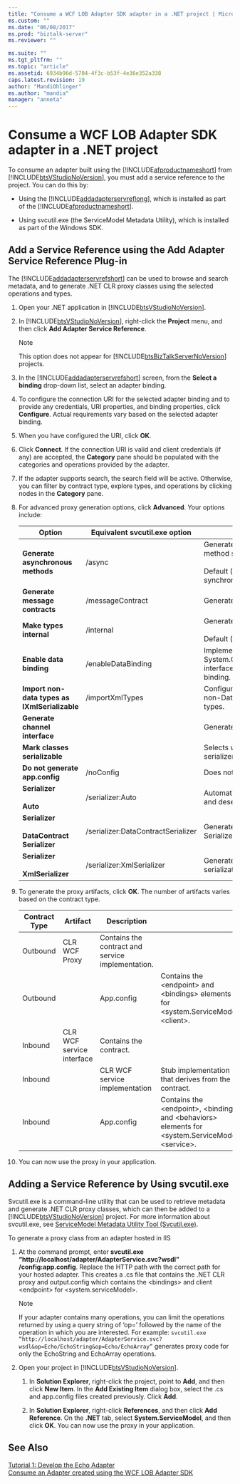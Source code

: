```yaml
---
title: "Consume a WCF LOB Adapter SDK adapter in a .NET project | Microsoft Docs"
ms.custom: ""
ms.date: "06/08/2017"
ms.prod: "biztalk-server"
ms.reviewer: ""

ms.suite: ""
ms.tgt_pltfrm: ""
ms.topic: "article"
ms.assetid: 6934b96d-5704-4f3c-b53f-4e36e352a338
caps.latest.revision: 19
author: "MandiOhlinger"
ms.author: "mandia"
manager: "anneta"
---
```

# Consume a WCF LOB Adapter SDK adapter in a .NET project
To consume an adapter built using the [!INCLUDE[afproductnameshort](../../includes/afproductnameshort-md.md)] from [!INCLUDE[btsVStudioNoVersion](../../includes/btsvstudionoversion-md.md)], you must add a service reference to the project. You can do this by:  
  
-   Using the [!INCLUDE[addadapterservreflong](../../includes/addadapterservreflong-md.md)], which is installed as part of the [!INCLUDE[afproductnameshort](../../includes/afproductnameshort-md.md)].  
  
-   Using svcutil.exe (the ServiceModel Metadata Utility), which is installed as part of the Windows SDK.  
  
## Add a Service Reference using the Add Adapter Service Reference Plug-in  
 The [!INCLUDE[addadapterservrefshort](../../includes/addadapterservrefshort-md.md)] can be used to browse and search metadata, and to generate .NET CLR proxy classes using the selected operations and types.  
  
 
1.  Open your .NET application in [!INCLUDE[btsVStudioNoVersion](../../includes/btsvstudionoversion-md.md)].  
  
2.  In [!INCLUDE[btsVStudioNoVersion](../../includes/btsvstudionoversion-md.md)], right-click the **Project** menu, and then click **Add Adapter Service Reference**.  
  
    > [!NOTE]
    >  This option does not appear for [!INCLUDE[btsBizTalkServerNoVersion](../../includes/btsbiztalkservernoversion-md.md)] projects.  
  
3.  In the [!INCLUDE[addadapterservrefshort](../../includes/addadapterservrefshort-md.md)] screen, from the **Select a binding** drop-down list, select an adapter binding.  
  
4.  To configure the connection URI for the selected adapter binding and to provide any credentials, URI properties, and binding properties, click **Configure**. Actual requirements vary based on the selected adapter binding.  
  
5.  When you have configured the URI, click **OK**.  
  
6.  Click **Connect**. If the connection URI is valid and client credentials (if any) are accepted, the **Category** pane should be populated with the categories and operations provided by the adapter.  
  
7.  If the adapter supports search, the search field will be active. Otherwise, you can filter by contract type, explore types, and operations by clicking nodes in the **Category** pane.  
  
8.  For advanced proxy generation options, click **Advanced**. Your options include:  
  
    |Option|Equivalent svcutil.exe option|Description|  
    |------------|-----------------------------------|-----------------|  
    |**Generate asynchronous methods**|/async|Generates both synchronous and asynchronous method signatures.<br /><br /> Default (if not selected): generates only synchronous method signatures.|  
    |**Generate message contracts**|/messageContract|Generates message contract types.|  
    |**Make types internal**|/internal|Generates classes that are marked as internal.<br /><br /> Default (if not selected): generate public classes.|  
    |**Enable data binding**|/enableDataBinding|Implements the System.ComponentModel.INotifyPropertyChanged interface on all Data Contract types to enable data binding.|  
    |**Import non-data types as IXmlSerializable**|/importXmlTypes|Configures the Data Contract serializer to import non-Data Contract types as IXmlSerializable types.|  
    |**Generate channel interface**||Generates the channel interface.|  
    |**Mark classes serializable**||Selects whether to generate the data types with a serializer.|  
    |**Do not generate app.config**|/noConfig|Does not generate application configuration file.|  
    |**Serializer**<br /><br /> **Auto**|/serializer:Auto|Automatically selects the serializer for serialization and deseralization.|  
    |**Serializer**<br /><br /> **DataContract Serializer**|/serializer:DataContractSerializer|Generates data types that use the Data Contract Serializer for serialization  and de-serialization|  
    |**Serializer**<br /><br /> **XmlSerializer**|/serializer:XmlSerializer|Generates data types that use the XmlSerializer for serialization and deserialization.|  
  
9. To generate the proxy artifacts, click **OK**. The number of artifacts varies based on the contract type.  
  
    |Contract Type|Artifact|Description||  
    |-------------------|--------------|-----------------|-|  
    |Outbound|CLR WCF Proxy|Contains the contract and service implementation.||  
    |Outbound||App.config|Contains the \<endpoint> and \<bindings> elements for \<system.ServiceModel>\<client>.|  
    |Inbound|CLR WCF service interface|Contains the contract.||  
    |Inbound||CLR WCF service implementation|Stub implementation that derives from the contract.|  
    |Inbound||App.config|Contains the \<endpoint>, \<bindings> and \<behaviors> elements for \<system.ServiceModel>\<service>.|  
  
10. You can now use the proxy in your application.  
  
## Adding a Service Reference by Using svcutil.exe  
 Svcutil.exe is a command-line utility that can be used to retrieve metadata and generate .NET CLR proxy classes, which can then be added to a [!INCLUDE[btsVStudioNoVersion](../../includes/btsvstudionoversion-md.md)] project. For more information about svcutil.exe, see [ServiceModel Metadata Utility Tool (Svcutil.exe)](https://msdn.microsoft.com/library/aa347733.aspx). 
  
 To generate a proxy class from an adapter hosted in IIS  
  
1.  At the command prompt, enter **svcutil.exe “http://localhost/adapter/AdapterService.svc?wsdl” /config:app.config**. Replace the HTTP path with the correct path for your hosted adapter. This creates a .cs file that contains the .NET CLR proxy and output.config which contains the \<bindings> and client \<endpoint> for \<system.serviceModel>.  
  
    > [!NOTE]
    >  If your adapter contains many operations, you can limit the operations returned by using a query string of ‘op=’ followed by the name of the operation in which you are interested. For example: `svcutil.exe “http://localhost/adapter/AdapterService.svc?wsdl&op=Echo/EchoString&op=Echo/EchoArray”` generates proxy code for only the EchoString and EchoArray operations.  
  
2.  Open your project in [!INCLUDE[btsVStudioNoVersion](../../includes/btsvstudionoversion-md.md)].  
  
    1.  In **Solution Explorer**, right-click the project, point to **Add**, and then click **New Item**. In the **Add Existing Item** dialog box, select the .cs and app.config files created previously.  Click **Add**.  
  
    2.  In **Solution Explorer**, right-click **References**, and then click **Add Reference**. On the **.NET** tab, select **System.ServiceModel**, and then click **OK**. You can now use the proxy in your application.  
  
## See Also  
 [Tutorial 1: Develop the Echo Adapter](../../adapters-and-accelerators/wcf-lob-adapter-sdk/tutorial-1-develop-the-echo-adapter.md)   
 [Consume an Adapter created using the WCF LOB Adapter SDK](../../adapters-and-accelerators/wcf-lob-adapter-sdk/consume-an-adapter-created-using-the-wcf-lob-adapter-sdk.md)